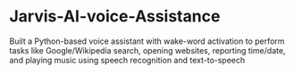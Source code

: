 # Jarvis-AI-voice-Assistance
Built a Python-based voice assistant with wake-word activation to perform tasks like Google/Wikipedia search, opening websites, reporting time/date, and playing music using speech recognition and text-to-speech
